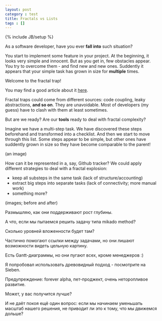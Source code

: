 ```yaml
---
layout: post
category : test
title: Fractals vs Lists
tags : []
---
```

{% include JB/setup %}

As a software developer, have you ever __fall into__ such situation?

You start to implement some feature in your project.
At the beginning, it looks very simple and innocent.
But as you get in, few obstacles appear.
You try to overcome them - and find new and new ones.
Suddently it appears that your simple task has grown in size for **multiple** times.

Welcome to the fractal trap!

You may find a good article about it
[here](https://jessitron.com/2020/09/19/code-is-a-coastline/).

Fractal traps could come from different sources: code coupling, leaky abstractions, __and so on__.
They are unavoidable.
Most of developers (my guess) have to clash with them at least sometimes.

But are we ready?
Are our **tools** ready to deal with fractal complexity?

Imagine we have a multi-step task.
We have discovered these steps beforehand and transformed into a checklist.
And then we start to move through this list.
Some steps appear to be simple, but other ones have suddently grown in size so they have become comparable to the parent!

(an image)

How can it be represented in a, say, Github tracker?
We could apply different strategies to deal with a fractal explosion:

* keep all substeps in the same task (lack of structure/accounting)
* extract big steps into separate tasks (lack of connectivity; more manual work)
* something more?

(images; before and after)


Размышляю, как они поддерживают рост глубины.

А что, если мы пытаемся решить задачу типа mikado method?

Сколько уровней вложенности будет там?

Частично помогают ссылки между задачами, но они лишают возможности видеть цельную картину.

Есть Gantt-диаграммы, но они пугают всех, кроме менеджеров :)

Я попробовал использовать древовидный подход - посмотрите на Sieben.

Предупреждение: forever alpha, пет-проджект, очень неторопливое развитие.

Может, у вас получится лучше?

И не даёт покоя ещё один вопрос: если мы начинаем уменьшать масштаб нашего решения, не приводит ли это к тому, что мы движемся дольше?
